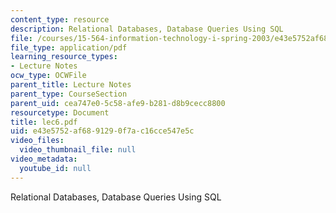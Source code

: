 ```yaml
---
content_type: resource
description: Relational Databases, Database Queries Using SQL
file: /courses/15-564-information-technology-i-spring-2003/e43e5752af6891290f7ac16cce547e5c_lec6.pdf
file_type: application/pdf
learning_resource_types:
- Lecture Notes
ocw_type: OCWFile
parent_title: Lecture Notes
parent_type: CourseSection
parent_uid: cea747e0-5c58-afe9-b281-d8b9cecc8800
resourcetype: Document
title: lec6.pdf
uid: e43e5752-af68-9129-0f7a-c16cce547e5c
video_files:
  video_thumbnail_file: null
video_metadata:
  youtube_id: null
---
```

Relational Databases, Database Queries Using SQL


